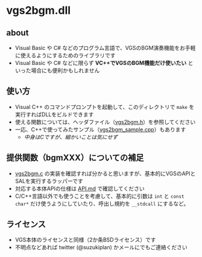# vgs2bgm.dll

## about
- Visual Basic や C# などのプログラム言語で、VGSのBGM演奏機能をお手軽に使えるようにするためのライブラリです
- Visual Basic や C# などに限らず __VC++でVGSのBGM機能だけ使いたい__ といった場合にも便利かもしれません

## 使い方
- Visual C++ のコマンドプロンプトを起動して、このディレクトリで `make` を実行すればDLLをビルドできます
- 使える関数については、ヘッダファイル（[vgs2bgm.h](https://github.com/suzukiplan/vgs2/blob/master/lib/vgs2bgm.h)）を参照してください
- 一応、C++で使ってみたサンプル（[vgs2bgm_sample.cpp](https://github.com/suzukiplan/vgs2/blob/master/lib/vgs2bgm_sample.cpp)）もあります
  - _中身はCですが、細かいことは気にせず_

## 提供関数（bgmXXX）についての補足
- [vgs2bgm.c](https://github.com/suzukiplan/vgs2/blob/master/lib/vgs2bgm.c) の実装を確認すれば分かると思いますが、基本的にVGSのAPIとSALを実行するラッパーです
- 対応する本体APIの仕様は [API.md](https://github.com/suzukiplan/vgs2/blob/master/API.md) で確認してください
- C/C++言語以外でも使うことを考慮して、基本的に引数は `int` と `const char*` だけ使うようにしていたり、呼出し規約を `__stdcall` にするなど。

## ライセンス
- VGS本体のライセンスと同様（2か条BSDライセンス）です
- 不明点などあれば twitter (@suzukiplan) かメールにでもご連絡ください
